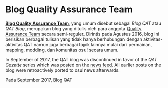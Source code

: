 # Blog Quality Assurance Team

**[Blog Quality Assurance Team](http://osuqat.tumblr.com)**, yang umum disebut sebagai *Blog QAT* atau *QAT Blog*, merupakan blog yang ditulis oleh para anggota [Quality Assurance Team](/wiki/Modding/Quality_Assurance_Team) secara semi-reguler. Dirintis pada Agustus 2016, blog ini berisikan berbagai tulisan yang tidak hanya berhubungan dengan aktivitas-aktivitas QAT namun juga berbagai topik lainnya mulai dari permainan, mapping, modding, dan komunitas osu! secara umum.

In September of 2017, the QAT blog was discontinued in favor of the *QAT Gazette* series which was posted on the [news feed](https://osu.ppy.sh/home/news). All earlier posts on the blog were retroactively ported to osu!news afterwards.

Pada September 2017, Blog QAT 